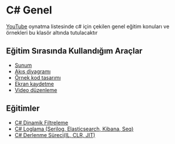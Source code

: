 # C# Genel
[YouTube](https://www.youtube.com/playlist?list=PLBEMB-Eql15t2u11zT4TzNPmTC04SIWue) oynatma listesinde c# için çekilen genel eğitim konuları ve örnekleri bu klasör altında tutulacaktır

## Eğitim Sırasında Kullandığım Araçlar
- [Sunum](https://www.canva.com) 
- [Akış diyagramı](https://app.diagrams.net)
- [Örnek kod tasarımı](https://carbon.now.sh/)
- [Ekran kaydetme](https://www.easeus.com/screen-recorder)
- [Video düzenleme](https://multimedia.easeus.com/video-editor)

## Eğitimler

- [C# Dinamik Filtreleme](https://www.youtube.com/watch?v=iz7pJXDe3VI&list=PLBEMB-Eql15t2u11zT4TzNPmTC04SIWue&index=1)
- [C# Loglama (Serilog, Elasticsearch, Kibana, Seq)](https://www.youtube.com/watch?v=KPNNDco4KPQ&list=PLBEMB-Eql15t2u11zT4TzNPmTC04SIWue&index=2)
- [C# Derlenme Süreci(IL, CLR, JIT)]()
